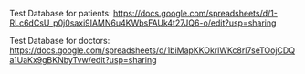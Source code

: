 Test Database for patients:
https://docs.google.com/spreadsheets/d/1-RLc6dCsU_p0j0saxi9IAMN6u4KWbsFAUk4t27JQ6-o/edit?usp=sharing

Test Database for doctors:
https://docs.google.com/spreadsheets/d/1biMapKKOkrlWKc8rl7seTOojCDQa1UaKx9gBKNbyTvw/edit?usp=sharing
